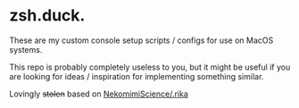 # zsh.duck.

These are my custom console setup scripts / configs for use on MacOS systems.

This repo is probably completely useless to you, but it might be useful if you are looking for ideas / inspiration for implementing something similar.

Lovingly ~~stolen~~ based on [NekomimiScience/.rika](https://github.com/NekomimiScience/.rika)
